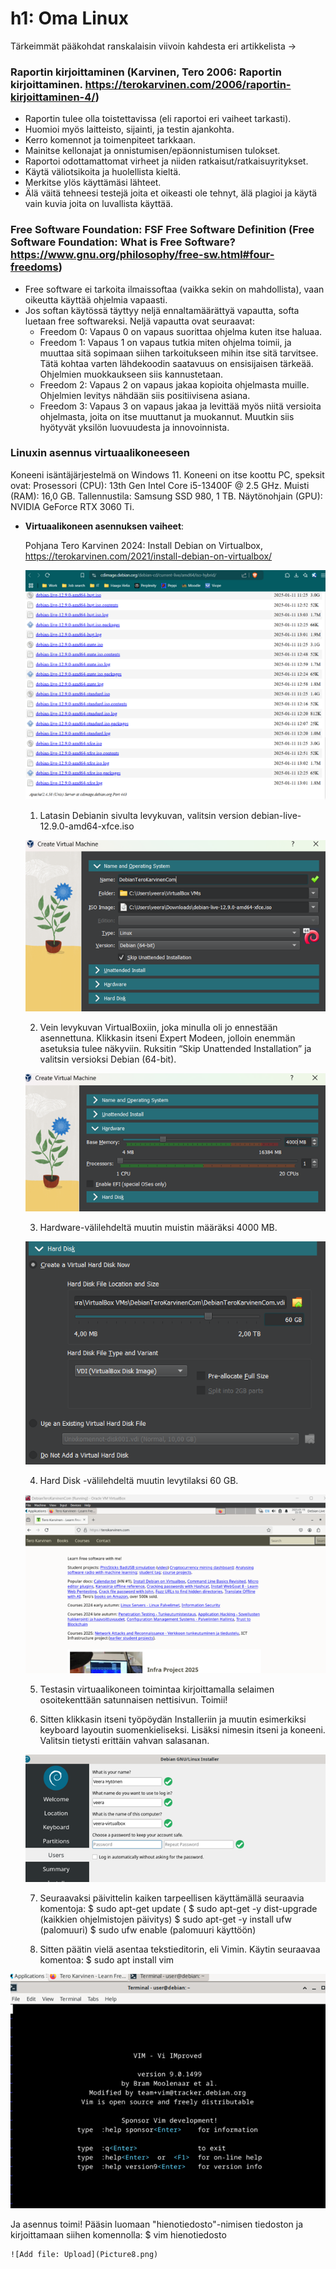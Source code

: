 # h1: Oma Linux

Tärkeimmät pääkohdat ranskalaisin viivoin kahdesta eri artikkelista ->

### **Raportin kirjoittaminen** (Karvinen, Tero 2006: Raportin kirjoittaminen. https://terokarvinen.com/2006/raportin-kirjoittaminen-4/)
- Raportin tulee olla toistettavissa (eli raportoi eri vaiheet tarkasti).  
- Huomioi myös laitteisto, sijainti, ja testin ajankohta.  
- Kerro komennot ja toimenpiteet tarkkaan.  
- Mainitse kellonajat ja onnistumisen/epäonnistumisen tulokset.  
- Raportoi odottamattomat virheet ja niiden ratkaisut/ratkaisuyritykset.  
- Käytä väliotsikoita ja huolellista kieltä.  
- Merkitse ylös käyttämäsi lähteet.  
- Älä väitä tehneesi testejä joita et oikeasti ole tehnyt, älä plagioi ja käytä vain kuvia joita on luvallista käyttää.

### Free Software Foundation: FSF Free Software Definition (Free Software Foundation: What is Free Software? https://www.gnu.org/philosophy/free-sw.html#four-freedoms) 
- Free software ei tarkoita ilmaissoftaa (vaikka sekin on mahdollista), vaan oikeutta käyttää ohjelmia vapaasti.
- Jos softan käytössä täyttyy neljä ennaltamäärättyä vapautta, softa luetaan free softwareksi. Neljä vapautta ovat seuraavat:
  - Freedom 0: Vapaus 0 on vapaus suorittaa ohjelma kuten itse haluaa.
  - Freedom 1: Vapaus 1 on vapaus tutkia miten ohjelma toimii, ja muuttaa sitä sopimaan siihen tarkoitukseen mihin itse sitä tarvitsee. Tätä kohtaa varten lähdekoodin saatavuus on ensisijaisen tärkeää. Ohjelmien muokkaukseen siis kannustetaan.
  - Freedom 2: Vapaus 2 on vapaus jakaa kopioita ohjelmasta muille. Ohjelmien levitys nähdään siis positiivisena asiana.
  - Freedom 3: Vapaus 3 on vapaus jakaa ja levittää myös niitä versioita ohjelmasta, joita on itse muuttanut ja muokannut. Muutkin siis hyötyvät yksilön luovuudesta ja innovoinnista.

### Linuxin asennus virtuaalikoneeseen

Koneeni isäntäjärjestelmä on Windows 11. Koneeni on itse koottu PC, speksit ovat:
Prosessori (CPU): 13th Gen Intel Core i5-13400F @ 2.5 GHz.
Muisti (RAM): 16,0 GB.
Tallennustila: Samsung SSD 980, 1 TB.
Näytönohjain (GPU): NVIDIA GeForce RTX 3060 Ti.

- **Virtuaalikoneen asennuksen vaiheet**:

  Pohjana Tero Karvinen 2024: Install Debian on Virtualbox, https://terokarvinen.com/2021/install-debian-on-virtualbox/
  
  ![Add file: Upload](Picture1.png)
  
  1. Latasin Debianin sivulta levykuvan, valitsin version debian-live-12.9.0-amd64-xfce.iso
     
  ![Add file: Upload](Picture2.png)

  2. Vein levykuvan VirtualBoxiin, joka minulla oli jo ennestään asennettuna. Klikkasin itseni Expert Modeen, jolloin enemmän asetuksia tulee näkyviin. Ruksitin “Skip Unattended Installation” ja valitsin versioksi Debian (64-bit).
     
  ![Add file: Upload](Picture3.png)
  
  3. Hardware-välilehdeltä muutin muistin määräksi 4000 MB.
  
  ![Add file: Upload](Picture4.png)

  4. Hard Disk -välilehdeltä muutin levytilaksi 60 GB.

  ![Add file: Upload](Picture5.png)

  5. Testasin virtuaalikoneen toimintaa kirjoittamalla selaimen osoitekenttään satunnaisen nettisivun. Toimii!
  
  6. Sitten klikkasin itseni työpöydän Installeriin ja muutin esimerkiksi keyboard layoutin suomenkieliseksi. Lisäksi nimesin itseni ja koneeni. Valitsin tietysti erittäin vahvan salasanan.
     
  ![Add file: Upload](Picture7.png)

     
  7. Seuraavaksi päivittelin kaiken tarpeellisen käyttämällä seuraavia komentoja:
     $ sudo apt-get update (
     $ sudo apt-get -y dist-upgrade (kaikkien ohjelmistojen päivitys)
     $ sudo apt-get -y install ufw (palomuuri)
     $ sudo ufw enable (palomuuri käyttöön)
     
  8. Sitten päätin vielä asentaa tekstieditorin, eli Vimin. Käytin seuraavaa komentoa:
     $ sudo apt install vim
     
 ![Add file: Upload](Picture6.png)

 Ja asennus toimi! Pääsin luomaan "hienotiedosto"-nimisen tiedoston ja kirjoittamaan siihen komennolla:
    $ vim hienotiedosto
    
    ![Add file: Upload](Picture8.png)



